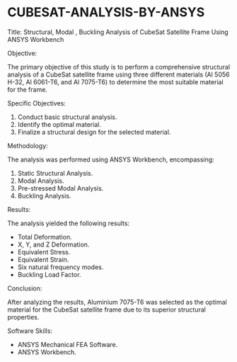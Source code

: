 # CUBESAT-ANALYSIS-BY-ANSYS

Title: Structural, Modal , Buckling Analysis of CubeSat Satellite Frame Using ANSYS Workbench

Objective:

The primary objective of this study is to perform a comprehensive structural analysis of a CubeSat satellite frame using three different materials (Al 5056 H-32, Al 6061-T6, and Al 7075-T6) to determine the most suitable material for the frame.

Specific Objectives:

1. Conduct basic structural analysis.
2. Identify the optimal material.
3. Finalize a structural design for the selected material.

Methodology:

The analysis was performed using ANSYS Workbench, encompassing:

1. Static Structural Analysis.
2. Modal Analysis.
3. Pre-stressed Modal Analysis.
4. Buckling Analysis.

Results:

The analysis yielded the following results:

- Total Deformation.
- X, Y, and Z Deformation.
- Equivalent Stress.
- Equivalent Strain.
- Six natural frequency modes.
- Buckling Load Factor.

Conclusion:

After analyzing the results, Aluminium 7075-T6 was selected as the optimal material for the CubeSat satellite frame due to its superior structural properties.

Software Skills:

- ANSYS Mechanical FEA Software.
- ANSYS Workbench.
